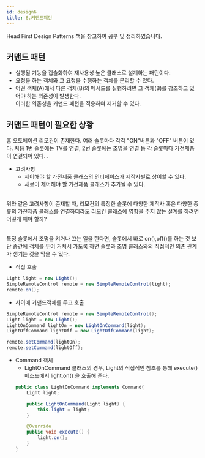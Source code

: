 ```yaml
---
id: design6
title: 6.커맨드패턴
---
```


Head First Design Patterns 책을 참고하여 공부 및 정리하였습니다.

## 커맨드 패턴
- 실행될 기능을 캡슐화하여 재사용성 높은 클래스로 설계하는 패턴이다.
- 요청을 하는 객체와 그 요청을 수행하는 객체를 분리할 수 있다.
- 어떤 객체(A)에서 다른 객체(B)의 메서드를 실행하려면 그 객체(B)를 참조하고 있어야 하는 의존성이 발생한다.<br/>
이러한 의존성을 커맨드 패턴을 적용하여 제거할 수 있다.

## 커맨드 패턴이 필요한 상황
홈 오토메이션 리모컨이 존재한다. 여러 슬롯마다 각각 "ON"버튼과 "OFF" 버튼이 있다. 처음 1번 슬롯에는 TV를 연결, 2번 슬롯에는 조명을 연결 등 각 슬롯마다 가전제품이 연결되어 있다. .<br/>
- 고려사항
    - 제어해야 할 가전제품 클래스의 인터페이스가 제작사별로 상이할 수 있다.
    - 새로이 제어해야 할 가전제품 클래스가 추가될 수 있다.<br/><br/>

위와 같은 고려사항이 존재할 때, 리모컨의 특정한 슬롯에 다양한 제작사 혹은 다양한 종류의 가전제품 클래스를 연결하더라도 리모컨 클래스에 영향을 주지 않는 설계를 하려면 어떻게 해야 할까?<br/><br/>

특정 슬롯에서 조명을 켜거나 끄는 일을 한다면, 슬롯에서 바로 on(),off()를 하는 것 보단 중간에 객체를 두어 거쳐서 가도록 하면 슬롯과 조명 클래스와의 직접적인 의존 관계가 생기는 것을 막을 수 있다.

- 직접 호출
```java
Light light = new Light();
SimpleRemoteControl remote = new SimpleRemoteControl(light);
remote.on();
```

- 사이에 커맨드객체를 두고 호출
```java
SimpleRemoteControl remote = new SimpleRemoteControl();
Light light = new Light();
LightOnCommand lightOn = new LightOnCommand(light);
LightOffCommand lightOff = new LightOffCommand(light);

remote.setCommand(lightOn);
remote.setCommand(lightOff);
```

- Command 객체
    - LightOnCommand 클래스의 경우, Light의 직접적인 참조를 통해 execute() 메소드에서 light.on() 을 호출해 준다.
    ```java
    public class LightOnCommand implements Command{
        Light light;

        public LightOnCommand(Light light) {
            this.light = light;
        }

        @Override
        public void execute() {
            light.on();
        }
    }
    ```